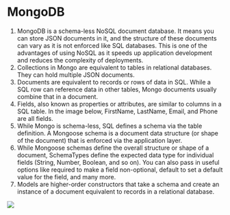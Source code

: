 # MongoDB

1. MongoDB is a schema-less NoSQL document database. It means you can store JSON documents in it, and the structure of these documents can vary as it is not enforced like SQL databases. This is one of the advantages of using NoSQL as it speeds up application development and reduces the complexity of deployments.
2. Collections in Mongo are equivalent to tables in relational databases. They can hold multiple JSON documents.
3. Documents are equivalent to records or rows of data in SQL. While a SQL row can reference data in other tables, Mongo documents usually combine that in a document.
4. Fields, also known as properties or attributes, are similar to columns in a SQL table. In the image below, FirstName, LastName, Email, and Phone are all fields.
5. While Mongo is schema-less, SQL defines a schema via the table definition. A Mongoose schema is a document data structure (or shape of the document) that is enforced via the application layer.
6. While Mongoose schemas define the overall structure or shape of a document, SchemaTypes define the expected data type for individual fields (String, Number, Boolean, and so on). You can also pass in useful options like required to make a field non-optional, default to set a default value for the field, and many more.
7. Models are higher-order constructors that take a schema and create an instance of a document equivalent to records in a relational database.


![](https://cdn-media-1.freecodecamp.org/images/0*rcotALFe2LeebN_y.)

